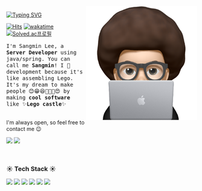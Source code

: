 
<img src="./image/profile.png" align="right" height="300"/>
  
[![Typing SVG](https://readme-typing-svg.herokuapp.com/?color=f0f6fc&lines=Sangmin+Lee&font=Redressed&size=30)](https://git.io/typing-svg)

[![Hits](https://hits.seeyoufarm.com/api/count/incr/badge.svg?url=https%3A%2F%2Fgithub.com%2Fsangmin2dev%2F&count_bg=%23FF5252&title_bg=%23555555&icon=&icon_color=%23E7E7E7&title=views&edge_flat=false)](https://hits.seeyoufarm.com)
[![wakatime](https://wakatime.com/badge/user/018c4e0b-bfee-4c84-b84d-4a8a3df18636.svg)](https://wakatime.com/@018c4e0b-bfee-4c84-b84d-4a8a3df18636)
[![Solved.ac프로필](http://mazassumnida.wtf/api/mini/generate_badge?boj=sangmin2dev)](https://solved.ac/rlgns0705)

<samp>I'm Sangmin Lee, a **Server Developer** using java/spring. You can call me **Sangmin**! I 🩵 development because it's like assembling Lego. It's my dream to make people 😊😁😆🤤🤑🤩😍 by making **cool software** like ✨**Lego castle**✨ <br><br>

I'm always open, so feel free to contact me 😉

<a href="http://sangmin2dev.gitbook.io/dev"><img src="https://img.shields.io/badge/Blog-3884FF?style=plastic&logo=gitbook&logoColor=white"></a>
<a href="sangmin2dev@gmail.com"><img src="https://img.shields.io/badge/sangmin2dev@gmail.com-EA4335?style=plastic&logo=gmail&logoColor=white"></a>

<br>
<h3>☀ Tech Stack ☀️</h3>

<img src="https://img.shields.io/badge/Java-007396?style=for-the-badge&logo=Java&logoColor=white"/></a> 
<img src="https://img.shields.io/badge/Spring-6DB33F?style=for-the-badge&logo=Spring&logoColor=white"/></a>
<img src="https://img.shields.io/badge/SpringBoot-6DB33F?style=for-the-badge&logo=SpringBoot&logoColor=white"/></a>
<img src="https://img.shields.io/badge/Mysql-4479A1?style=for-the-badge&logo=MySql&logoColor=white"/></a>
<img src="https://img.shields.io/badge/AWS-232F3E?style=for-the-badge&logo=AmazonAWS&logoColor=white"/></a>
<img src="https://img.shields.io/badge/Jenkins-D24939?style=for-the-badge&logo=Jenkins&logoColor=white"/></a>





